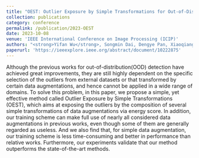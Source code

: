 ```yaml
---
title: "OEST: Outlier Exposure by Simple Transformations for Out-of-Distribution Detection"
collection: publications
category: conference
permalink: /publication/2023-OEST
date: 2023-10-08
venue: 'IEEE International Conference on Image Processing (ICIP)'
authors: "<strong>Yifan Wu</strong>, Songmin Dai, Dengye Pan, Xiaoqiang Li<sup>#</sup>"
paperurl: 'https://ieeexplore.ieee.org/abstract/document/10222875'
---
```

Although the previous works for out-of-distribution(OOD) detection have achieved great improvements, they are still highly dependent on the specific selection of the outliers from external datasets or that transformed by certain data augmentations, and hence cannot be applied in a wide range of domains. To solve this problem, in this paper, we propose a simple, yet effective method called Outlier Exposure by Simple Transformations (OEST), which aims at exposing the outliers by the composition of several simple transformations of data augmentations via energy score. In addition, our training scheme can make full use of nearly all considered data augmentations in previous works, even though some of them are generally regarded as useless. And we also find that, for simple data augmentation, our training scheme is less time-consuming and better in performance than relative works. Furthermore, our experiments validate that our method outperforms the state-of-the-art methods.
